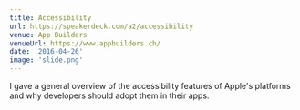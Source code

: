 ```yaml
---
title: Accessibility
url: https://speakerdeck.com/a2/accessibility
venue: App Builders
venueUrl: https://www.appbuilders.ch/
date: '2016-04-26'
image: 'slide.png'
---
```


I gave a general overview of the accessibility features of Apple's platforms and why developers should adopt them in their apps.